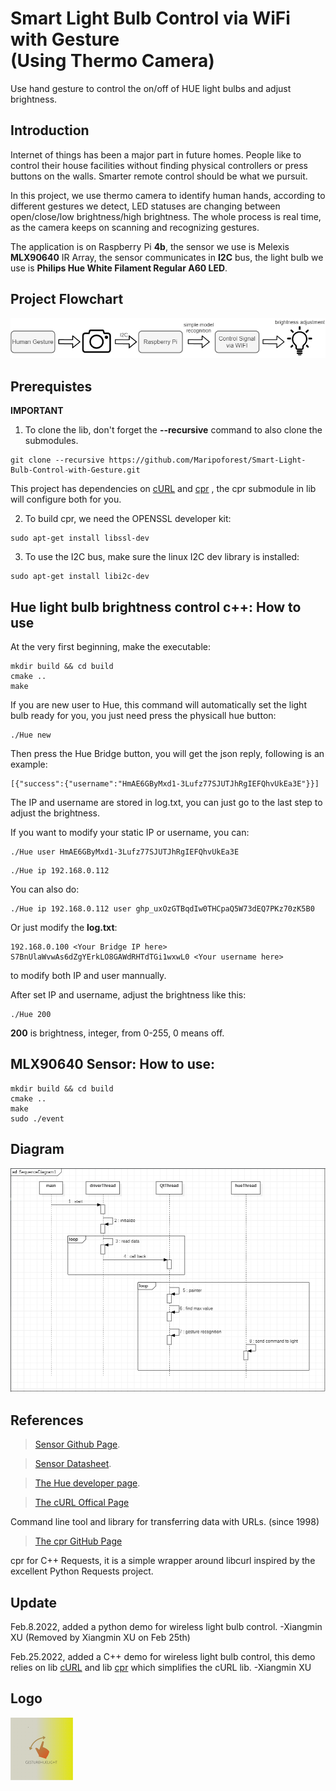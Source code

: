 # Smart Light Bulb Control via WiFi with Gesture <br />(Using Thermo Camera)
Use hand gesture to control the on/off of HUE light bulbs and adjust brightness.


## Introduction
Internet of things has been a major part in future homes. People like to control their house facilities without finding physical controllers or press buttons on the walls. Smarter remote control should be what we pursuit. 

In this project, we use thermo camera to identify human hands, according to different gestures we detect, LED statuses are changing between open/close/low brightness/high brightness. The whole process is real time, as the camera keeps on scanning and recognizing gestures.

The application is on Raspberry Pi **4b**, the sensor we use is Melexis **MLX90640** IR Array, the sensor communicates in **I2C** bus, the light bulb we use is **Philips Hue White Filament Regular A60 LED**.


## Project Flowchart
![](flowchart2.png)

## Prerequistes
**IMPORTANT** 
1. To clone the lib, don't forget the **--recursive** command to also clone the submodules.
```
git clone --recursive https://github.com/Maripoforest/Smart-Light-Bulb-Control-with-Gesture.git
```
This project has dependencies on [cURL](https://github.com/curl/curl.git) and [cpr](https://github.com/curl/curl.git) , the cpr submodule in lib will configure both for you.


2. To build cpr, we need the OPENSSL developer kit:
```
sudo apt-get install libssl-dev
```

3. To use the I2C bus, make sure the linux I2C dev library is installed:
```
sudo apt-get install libi2c-dev
```

##  Hue light bulb brightness control c++: How to use
At the very first beginning, make the executable:

```
mkdir build && cd build
cmake ..
make
```

If you are new user to Hue, this command will automatically set the light bulb ready for you, you just need press the physicall hue button:
```
./Hue new
```
Then press the Hue Bridge button, you will get the json reply, following is an example:
```
[{"success":{"username":"HmAE6GByMxd1-3Lufz77SJUTJhRgIEFQhvUkEa3E"}}]
```
The IP and username are stored in log.txt, you can just go to the last step to adjust the brightness.

If you want to modify your static IP or username, you can:
```
./Hue user HmAE6GByMxd1-3Lufz77SJUTJhRgIEFQhvUkEa3E
```
```
./Hue ip 192.168.0.112
```
You can also do:
```
./Hue ip 192.168.0.112 user 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
```
Or just modify the **log.txt**:
```
192.168.0.100 <Your Bridge IP here>
S7BnUlaWvwAs6dZgYErkLO8GAWdRHTdTGi1wxwL0 <Your username here>
```
to modify both IP and user mannually.

After set IP and username, adjust the brightness like this:
```
./Hue 200
```
**200** is brightness, integer, from 0-255, 0 means off.

## MLX90640 Sensor: How to use:
```
mkdir build && cd build
cmake ..
make
sudo ./event
```

## Diagram
![sequence diagram for data transfer](https://github.com/Maripoforest/GestureHueLight/blob/main/sequence%20diagram%20for%20data%20transfer.png)

## References
> [Sensor Github Page](https://github.com/melexis/mlx90640-library.git).

> [Sensor Datasheet](MLX90640-Datasheet-Melexis.pdf).

> [The Hue developer page](https://developers.meethue.com/).

> [The cURL Offical Page](https://https://curl.se/)

Command line tool and library for transferring data with URLs. (since 1998)


> [The cpr GitHub Page](https://github.com/libcpr/cpr)

cpr for C++ Requests, it is a simple wrapper around libcurl inspired by the excellent Python Requests project.


## Update
Feb.8.2022, added a python demo for wireless light bulb control. -Xiangmin XU (Removed by Xiangmin XU on Feb 25th)

Feb.25.2022, added a C++ demo for wireless light bulb control, this demo relies on lib [cURL](https://github.com/curl/curl.git) and lib [cpr](https://github.com/curl/curl.git) which simplifies the cURL lib. -Xiangmin XU


## Logo
<img src="https://github.com/Maripoforest/GestureHueLight/blob/main/logo.png" width="100px">

